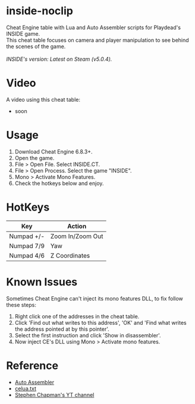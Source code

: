 # inside-noclip
Cheat Engine table with Lua and Auto Assembler scripts for Playdead's INSIDE game.<br>
This cheat table focuses on camera and player manipulation to see behind the scenes of the game.<br>
<br>
*INSIDE's version: Latest on Steam (v5.0.4).*

# Video
A video using this cheat table:
- soon

# Usage
1. Download Cheat Engine 6.8.3+.
2. Open the game.
3. File > Open File. Select INSIDE.CT.
4. File > Open Process. Select the game "INSIDE".
5. Mono > Activate Mono Features.
6. Check the hotkeys below and enjoy.

# HotKeys
| Key        | Action           |
| ---------- | ---------------- |
| Numpad +/- | Zoom In/Zoom Out |
| Numpad 7/9 | Yaw              |
| Numpad 4/6 | Z Coordinates    |

# Known Issues
Sometimes Cheat Engine can't inject its mono features DLL, to fix follow these steps:
1. Right click one of the addresses in the cheat table.
2. Click 'Find out what writes to this address', 'OK' and 'Find what writes the address pointed at by this pointer'.
3. Select the first instruction and click 'Show in disassembler'.
4. Now inject CE's DLL using Mono > Activate mono features.

# Reference
- [Auto Assembler](https://wiki.cheatengine.org/index.php?title=Cheat_Engine:Auto_Assembler)
- [celua.txt](https://github.com/cheat-engine/cheat-engine/blob/master/Cheat%20Engine/bin/celua.txt)
- [Stephen Chapman's YT channel](https://www.youtube.com/watch?v=eEg3q2qocwQ)
